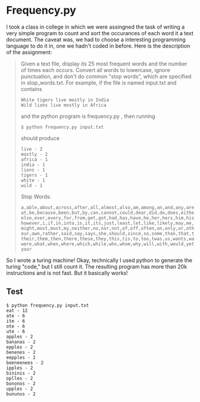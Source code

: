 # Frequency.py
I took a class in college in which we were assingned the task of writing a very simple program
to count and sort the occurances of each word it a text document. The caveat was, we had to choose
a interesting programming language to do it in, one we hadn't coded in before. Here is the
description of the assignment:


>Given a text file, display its 25 most frequent words and the number of times each occurs. Convert all words to lowercase, ignore punctuation, and don't do common "stop words", which are specified in stop_words.txt.
>For example, if the file is named input.txt and contains
>
>```
>White tigers live mostly in India
>Wild lions live mostly in Africa
>```
>
>and the python program is frequency.py , then running
>
>```
>$ python frequency.py input.txt
>```
>
>should produce
>
>```
>live - 2 
>mostly - 2 
>africa - 1 
>india - 1 
>lions - 1 
>tigers - 1 
>white - 1 
>wild - 1
>```
>
>Stop Words:
>```
>a,able,about,across,after,all,almost,also,am,among,an,and,any,are,as,
>at,be,because,been,but,by,can,cannot,could,dear,did,do,does,either,
>else,ever,every,for,from,get,got,had,has,have,he,her,hers,him,his,how,
>however,i,if,in,into,is,it,its,just,least,let,like,likely,may,me,
>might,most,must,my,neither,no,nor,not,of,off,often,on,only,or,other,
>our,own,rather,said,say,says,she,should,since,so,some,than,that,the,
>their,them,then,there,these,they,this,tis,to,too,twas,us,wants,was,we,
>were,what,when,where,which,while,who,whom,why,will,with,would,yet,you,
>your
>```

So I wrote a turing machine! Okay, technically I used python to generate the turing "code,"
but I still count it. The resulting program has more than 20k instructions and is not fast.
But it basically works!

## Test
```
$ python frequency.py input.txt
eat - 12
ate - 6
ite - 6
ote - 6
ute - 6
apples - 2
bananas - 2
epples - 2
benenes - 2
eepples - 2
beeneenees - 2
ipples - 2
bininis - 2
oplles - 2
bononos - 2
upples - 2
bununus - 2
```
